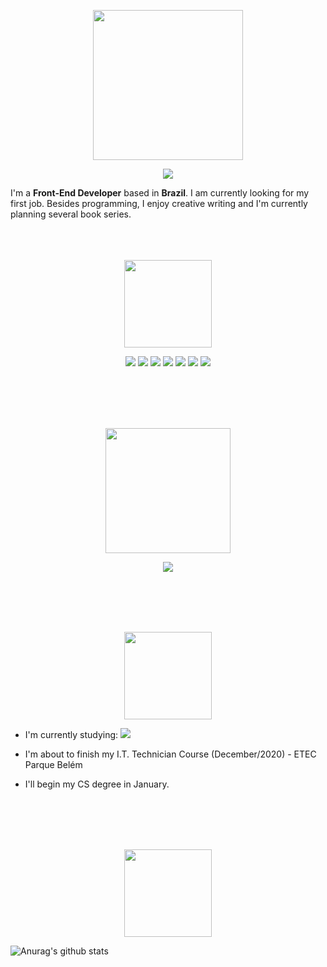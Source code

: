 <p align="center">
  
<img src="https://i.imgur.com/N26SVi0.png" width="240" />

</p>

<p align="center">

<a href="https://www.linkedin.com/in/adrianonavarro/">
  
  <img src="https://img.shields.io/badge/linkedin%20-%230077B5.svg?&style=for-the-badge&logo=linkedin&logoColor=white"/>
  
</a>

</p>

I'm a **Front-End Developer** based in **Brazil**. I am currently looking for my first job. Besides programming, I enjoy creative writing and I'm currently planning several book series.
<br>
<br>
<br>
<br>
<!--- Skills -->
<p align="center">
  
<img src="https://i.imgur.com/LYbBjAN.png" width="140" />

</p>

<p align="center">
<img src="https://img.shields.io/badge/git%20-%23F05033.svg?&style=for-the-badge&logo=git&logoColor=white"/> <img src="https://img.shields.io/badge/python%20-%2314354C.svg?&style=for-the-badge&logo=python&logoColor=white"/> <img src="https://img.shields.io/badge/adobe%20photoshop%20-%2331A8FF.svg?&style=for-the-badge&logo=adobe%20photoshop&logoColor=white"/> <img src="https://img.shields.io/badge/html5%20-%23E34F26.svg?&style=for-the-badge&logo=html5&logoColor=white"/> <img src="https://img.shields.io/badge/css3%20-%231572B6.svg?&style=for-the-badge&logo=css3&logoColor=white"/> <img src="https://img.shields.io/badge/php-%23777BB4.svg?&style=for-the-badge&logo=php&logoColor=white"/> <img src="https://img.shields.io/badge/mysql-%2300f.svg?&style=for-the-badge&logo=mysql&logoColor=white"/>

</p>
<br>
<br>
<br>
<br>
<!--- Projects -->
<p align="center">
  
<img src="https://i.imgur.com/zIiSREI.png" width="200" />
</p>

<p align="center">
  <a href="https://www.adrianonavarro.xyz">
  
  <img src="https://i.imgur.com/SM3fvJb.png"/>
  
</a>
</p>




<br>
<br>
<br>
<br>

<!--- Right Now -->
<p align="center">
  
<img src="https://i.imgur.com/VhRIoA1.png" width="140" />

</p>

* I'm currently studying: <img src="https://img.shields.io/badge/react_native%20-%2320232a.svg?&style=for-the-badge&logo=react&logoColor=%2361DAFB"/>

* I'm about to finish my I.T. Technician Course (December/2020) - ETEC Parque Belém
* I'll begin my CS degree in January.

<br>
<br>
<br>
<br>



<!--- Extra -->
<p align="center">
  
<img src="https://i.imgur.com/MLjX0Xu.png" width="140" />

</p>

![Anurag's github stats](https://github-readme-stats.vercel.app/api?username=Adriano-js)




